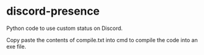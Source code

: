 # discord-presence

Python code to use custom status on Discord.

Copy paste the contents of compile.txt into cmd to compile the code into an exe file.
